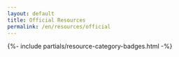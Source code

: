 ```yaml
---
layout: default
title: Official Resources
permalink: /en/resources/official
---
```



{%- include partials/resource-category-badges.html -%}

